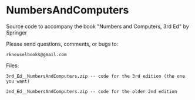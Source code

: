 # NumbersAndComputers
Source code to accompany the book "Numbers and Computers, 3rd Ed"
by Springer

Please send questions, comments, or bugs to:

    rkneuselbooks@gmail.com

Files:

    3rd_Ed__NumbersAndComputers.zip -- code for the 3rd edition (the one you want)

    2nd_Ed__NumbersAndComputers.zip -- code for the older 2nd edition

